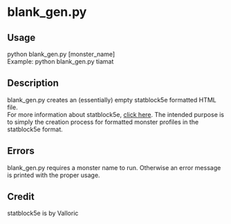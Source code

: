 # blank_gen.py 

## Usage

python blank_gen.py [monster_name]  
Example: python blank_gen.py tiamat

## Description

blank_gen.py creates an (essentially) empty statblock5e formatted HTML file.  
For more information about statblock5e, [click here](https://valloric.github.io/statblock5e/).
The intended purpose is to simply the creation process for formatted monster profiles in the statblock5e format.

## Errors

blank_gen.py requires a monster name to run. Otherwise an error message is printed with the proper usage.

## Credit

statblock5e is by Valloric
